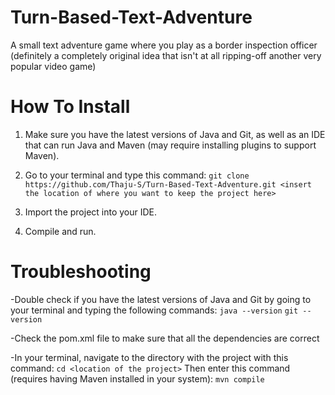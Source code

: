 # Turn-Based-Text-Adventure
A small text adventure game where you play as a border inspection officer (definitely a completely original idea that isn't at all ripping-off another very popular video game)

# How To Install
1. Make sure you have the latest versions of Java and Git, as well as an IDE that can run Java and Maven (may require installing plugins to support Maven).

2. Go to your terminal and type this command:
`git clone https://github.com/Thaju-S/Turn-Based-Text-Adventure.git <insert the location of where you want to keep the project here>`

3. Import the project into your IDE.

4. Compile and run.

# Troubleshooting
-Double check if you have the latest versions of Java and Git by going to your terminal and typing the following commands:
`java --version`
`git --version`

-Check the pom.xml file to make sure that all the dependencies are correct

-In your terminal, navigate to the directory with the project with this command:
`cd <location of the project>`
Then enter this command (requires having Maven installed in your system):
`mvn compile`